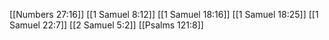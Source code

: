 [[Numbers 27:16]]
[[1 Samuel 8:12]]
[[1 Samuel 18:16]]
[[1 Samuel 18:25]]
[[1 Samuel 22:7]]
[[2 Samuel 5:2]]
[[Psalms 121:8]]

